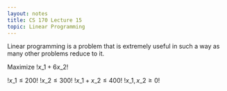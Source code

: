 ```yaml
---
layout: notes
title: CS 170 Lecture 15
topic: Linear Programming
---
```


Linear programming is a problem that is extremely useful in such a way as many
other problems reduce to it. 

Maximize $!x\_1 + 6x\_2!$

$!x\_1 \le 200!$
$!x\_2 \le 300!$
$!x\_1 + x\_2 \le 400!$
$!x\_1, x\_2 \ge 0!$

